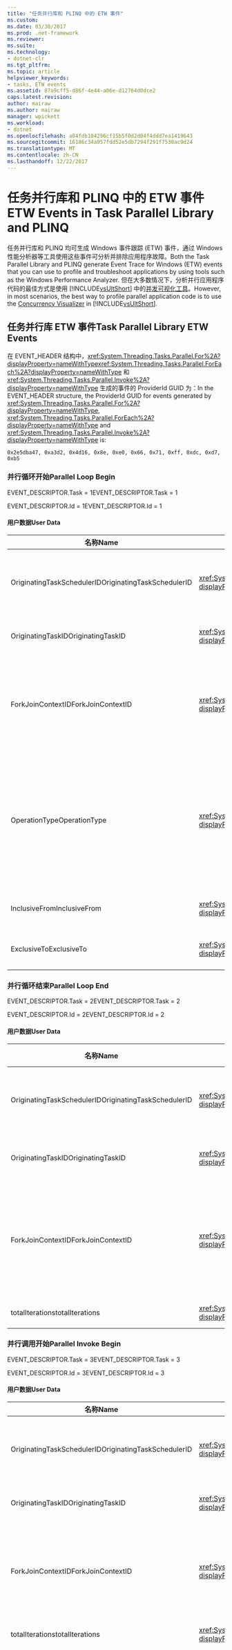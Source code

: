 ```yaml
---
title: "任务并行库和 PLINQ 中的 ETW 事件"
ms.custom: 
ms.date: 03/30/2017
ms.prod: .net-framework
ms.reviewer: 
ms.suite: 
ms.technology:
- dotnet-clr
ms.tgt_pltfrm: 
ms.topic: article
helpviewer_keywords:
- tasks, ETW events
ms.assetid: 87a9cff5-d86f-4e44-a06e-d12764d0dce2
caps.latest.revision: 
author: mairaw
ms.author: mairaw
manager: wpickett
ms.workload:
- dotnet
ms.openlocfilehash: a84fdb104296cf15b5f0d2d04f4ddd7ea1419643
ms.sourcegitcommit: 16186c34a957fdd52e5db7294f291f7530ac9d24
ms.translationtype: MT
ms.contentlocale: zh-CN
ms.lasthandoff: 12/22/2017
---
```

# <a name="etw-events-in-task-parallel-library-and-plinq"></a><span data-ttu-id="f8c6c-102">任务并行库和 PLINQ 中的 ETW 事件</span><span class="sxs-lookup"><span data-stu-id="f8c6c-102">ETW Events in Task Parallel Library and PLINQ</span></span>
<span data-ttu-id="f8c6c-103">任务并行库和 PLINQ 均可生成 Windows 事件跟踪 (ETW) 事件，通过 Windows 性能分析器等工具使用这些事件可分析并排除应用程序故障。</span><span class="sxs-lookup"><span data-stu-id="f8c6c-103">Both the Task Parallel Library and PLINQ generate Event Trace for Windows (ETW) events that you can use to profile and troubleshoot applications by using tools such as the Windows Performance Analyzer.</span></span> <span data-ttu-id="f8c6c-104">但在大多数情况下，分析并行应用程序代码的最佳方式是使用 [!INCLUDE[vsUltShort](../../../includes/vsultshort-md.md)] 中的[并发可视化工具](/visualstudio/profiling/concurrency-visualizer)。</span><span class="sxs-lookup"><span data-stu-id="f8c6c-104">However, in most scenarios, the best way to profile parallel application code is to use the [Concurrency Visualizer](/visualstudio/profiling/concurrency-visualizer) in [!INCLUDE[vsUltShort](../../../includes/vsultshort-md.md)].</span></span>  
  
## <a name="task-parallel-library-etw-events"></a><span data-ttu-id="f8c6c-105">任务并行库 ETW 事件</span><span class="sxs-lookup"><span data-stu-id="f8c6c-105">Task Parallel Library ETW Events</span></span>  
 <span data-ttu-id="f8c6c-106">在 EVENT_HEADER 结构中，<xref:System.Threading.Tasks.Parallel.For%2A?displayProperty=nameWithType><xref:System.Threading.Tasks.Parallel.ForEach%2A?displayProperty=nameWithType> 和 <xref:System.Threading.Tasks.Parallel.Invoke%2A?displayProperty=nameWithType> 生成的事件的 ProviderId GUID 为：</span><span class="sxs-lookup"><span data-stu-id="f8c6c-106">In the EVENT_HEADER structure, the ProviderId GUID for events generated by <xref:System.Threading.Tasks.Parallel.For%2A?displayProperty=nameWithType>, <xref:System.Threading.Tasks.Parallel.ForEach%2A?displayProperty=nameWithType> and <xref:System.Threading.Tasks.Parallel.Invoke%2A?displayProperty=nameWithType> is:</span></span>  
  
```  
0x2e5dba47, 0xa3d2, 0x4d16, 0x8e, 0xe0, 0x66, 0x71, 0xff, 0xdc, 0xd7, 0xb5  
```  
  
### <a name="parallel-loop-begin"></a><span data-ttu-id="f8c6c-107">并行循环开始</span><span class="sxs-lookup"><span data-stu-id="f8c6c-107">Parallel Loop Begin</span></span>  
 <span data-ttu-id="f8c6c-108">EVENT_DESCRIPTOR.Task = 1</span><span class="sxs-lookup"><span data-stu-id="f8c6c-108">EVENT_DESCRIPTOR.Task = 1</span></span>  
  
 <span data-ttu-id="f8c6c-109">EVENT_DESCRIPTOR.Id = 1</span><span class="sxs-lookup"><span data-stu-id="f8c6c-109">EVENT_DESCRIPTOR.Id = 1</span></span>  
  
#### <a name="user-data"></a><span data-ttu-id="f8c6c-110">用户数据</span><span class="sxs-lookup"><span data-stu-id="f8c6c-110">User Data</span></span>  
  
|<span data-ttu-id="f8c6c-111">**名称**</span><span class="sxs-lookup"><span data-stu-id="f8c6c-111">**Name**</span></span>|<span data-ttu-id="f8c6c-112">**Type**</span><span class="sxs-lookup"><span data-stu-id="f8c6c-112">**Type**</span></span>|<span data-ttu-id="f8c6c-113">**说明**</span><span class="sxs-lookup"><span data-stu-id="f8c6c-113">**Description**</span></span>|  
|--------------|--------------|---------------------|  
|<span data-ttu-id="f8c6c-114">OriginatingTaskSchedulerID</span><span class="sxs-lookup"><span data-stu-id="f8c6c-114">OriginatingTaskSchedulerID</span></span>|<xref:System.Int32?displayProperty=nameWithType>|<span data-ttu-id="f8c6c-115">启动循环的 TaskScheduler 的 ID。</span><span class="sxs-lookup"><span data-stu-id="f8c6c-115">The ID of the TaskScheduler that started the loop.</span></span>|  
|<span data-ttu-id="f8c6c-116">OriginatingTaskID</span><span class="sxs-lookup"><span data-stu-id="f8c6c-116">OriginatingTaskID</span></span>|<xref:System.Int32?displayProperty=nameWithType>|<span data-ttu-id="f8c6c-117">启动循环的任务的 ID。</span><span class="sxs-lookup"><span data-stu-id="f8c6c-117">The ID of the task that started the loop.</span></span>|  
|<span data-ttu-id="f8c6c-118">ForkJoinContextID</span><span class="sxs-lookup"><span data-stu-id="f8c6c-118">ForkJoinContextID</span></span>|<xref:System.Int32?displayProperty=nameWithType>|<span data-ttu-id="f8c6c-119">用于为具有分叉/联接语义的事件指示嵌套和对的唯一标识符。</span><span class="sxs-lookup"><span data-stu-id="f8c6c-119">A unique identifier used to indicate nesting and pairs for events with fork/join semantics.</span></span>|  
|<span data-ttu-id="f8c6c-120">OperationType</span><span class="sxs-lookup"><span data-stu-id="f8c6c-120">OperationType</span></span>|<xref:System.Int32?displayProperty=nameWithType>|<span data-ttu-id="f8c6c-121">指示循环的类型：</span><span class="sxs-lookup"><span data-stu-id="f8c6c-121">Indicates the type of loop:</span></span><br /><br /> <span data-ttu-id="f8c6c-122">1 = ParallelInvoke</span><span class="sxs-lookup"><span data-stu-id="f8c6c-122">1 = ParallelInvoke</span></span><br /><br /> <span data-ttu-id="f8c6c-123">2 = ParallelFor</span><span class="sxs-lookup"><span data-stu-id="f8c6c-123">2 = ParallelFor</span></span><br /><br /> <span data-ttu-id="f8c6c-124">3 = ParallelForEach</span><span class="sxs-lookup"><span data-stu-id="f8c6c-124">3 = ParallelForEach</span></span>|  
|<span data-ttu-id="f8c6c-125">InclusiveFrom</span><span class="sxs-lookup"><span data-stu-id="f8c6c-125">InclusiveFrom</span></span>|<xref:System.Int64?displayProperty=nameWithType>|<span data-ttu-id="f8c6c-126">循环计数器的起始值</span><span class="sxs-lookup"><span data-stu-id="f8c6c-126">The starting value of the loop counter</span></span>|  
|<span data-ttu-id="f8c6c-127">ExclusiveTo</span><span class="sxs-lookup"><span data-stu-id="f8c6c-127">ExclusiveTo</span></span>|<xref:System.Int64?displayProperty=nameWithType>|<span data-ttu-id="f8c6c-128">循环计数器的结束值</span><span class="sxs-lookup"><span data-stu-id="f8c6c-128">The ending value of the loop counter</span></span>|  
  
### <a name="parallel-loop-end"></a><span data-ttu-id="f8c6c-129">并行循环结束</span><span class="sxs-lookup"><span data-stu-id="f8c6c-129">Parallel Loop End</span></span>  
 <span data-ttu-id="f8c6c-130">EVENT_DESCRIPTOR.Task = 2</span><span class="sxs-lookup"><span data-stu-id="f8c6c-130">EVENT_DESCRIPTOR.Task = 2</span></span>  
  
 <span data-ttu-id="f8c6c-131">EVENT_DESCRIPTOR.Id = 2</span><span class="sxs-lookup"><span data-stu-id="f8c6c-131">EVENT_DESCRIPTOR.Id = 2</span></span>  
  
#### <a name="user-data"></a><span data-ttu-id="f8c6c-132">用户数据</span><span class="sxs-lookup"><span data-stu-id="f8c6c-132">User Data</span></span>  
  
|<span data-ttu-id="f8c6c-133">**名称**</span><span class="sxs-lookup"><span data-stu-id="f8c6c-133">**Name**</span></span>|<span data-ttu-id="f8c6c-134">**Type**</span><span class="sxs-lookup"><span data-stu-id="f8c6c-134">**Type**</span></span>|<span data-ttu-id="f8c6c-135">**说明**</span><span class="sxs-lookup"><span data-stu-id="f8c6c-135">**Description**</span></span>|  
|--------------|--------------|---------------------|  
|<span data-ttu-id="f8c6c-136">OriginatingTaskSchedulerID</span><span class="sxs-lookup"><span data-stu-id="f8c6c-136">OriginatingTaskSchedulerID</span></span>|<xref:System.Int32?displayProperty=nameWithType>|<span data-ttu-id="f8c6c-137">启动循环的 TaskScheduler 的 ID。</span><span class="sxs-lookup"><span data-stu-id="f8c6c-137">The ID of the TaskScheduler that started the loop.</span></span>|  
|<span data-ttu-id="f8c6c-138">OriginatingTaskID</span><span class="sxs-lookup"><span data-stu-id="f8c6c-138">OriginatingTaskID</span></span>|<xref:System.Int32?displayProperty=nameWithType>|<span data-ttu-id="f8c6c-139">启动循环的任务的 ID。</span><span class="sxs-lookup"><span data-stu-id="f8c6c-139">The ID of the task that started the loop.</span></span>|  
|<span data-ttu-id="f8c6c-140">ForkJoinContextID</span><span class="sxs-lookup"><span data-stu-id="f8c6c-140">ForkJoinContextID</span></span>|<xref:System.Int32?displayProperty=nameWithType>|<span data-ttu-id="f8c6c-141">用于为具有分叉/联接语义的事件指示嵌套和对的唯一标识符。</span><span class="sxs-lookup"><span data-stu-id="f8c6c-141">A unique identifier used to indicate nesting and pairs for events with fork/join semantics.</span></span>|  
|<span data-ttu-id="f8c6c-142">totalIterations</span><span class="sxs-lookup"><span data-stu-id="f8c6c-142">totalIterations</span></span>|<xref:System.Int64?displayProperty=nameWithType>|<span data-ttu-id="f8c6c-143">迭代总次数</span><span class="sxs-lookup"><span data-stu-id="f8c6c-143">The total number of iterations</span></span>|  
  
### <a name="parallel-invoke-begin"></a><span data-ttu-id="f8c6c-144">并行调用开始</span><span class="sxs-lookup"><span data-stu-id="f8c6c-144">Parallel Invoke Begin</span></span>  
 <span data-ttu-id="f8c6c-145">EVENT_DESCRIPTOR.Task = 3</span><span class="sxs-lookup"><span data-stu-id="f8c6c-145">EVENT_DESCRIPTOR.Task = 3</span></span>  
  
 <span data-ttu-id="f8c6c-146">EVENT_DESCRIPTOR.Id = 3</span><span class="sxs-lookup"><span data-stu-id="f8c6c-146">EVENT_DESCRIPTOR.Id = 3</span></span>  
  
#### <a name="user-data"></a><span data-ttu-id="f8c6c-147">用户数据</span><span class="sxs-lookup"><span data-stu-id="f8c6c-147">User Data</span></span>  
  
|<span data-ttu-id="f8c6c-148">**名称**</span><span class="sxs-lookup"><span data-stu-id="f8c6c-148">**Name**</span></span>|<span data-ttu-id="f8c6c-149">**Type**</span><span class="sxs-lookup"><span data-stu-id="f8c6c-149">**Type**</span></span>|<span data-ttu-id="f8c6c-150">**说明**</span><span class="sxs-lookup"><span data-stu-id="f8c6c-150">**Description**</span></span>|  
|--------------|--------------|---------------------|  
|<span data-ttu-id="f8c6c-151">OriginatingTaskSchedulerID</span><span class="sxs-lookup"><span data-stu-id="f8c6c-151">OriginatingTaskSchedulerID</span></span>|<xref:System.Int32?displayProperty=nameWithType>|<span data-ttu-id="f8c6c-152">启动循环的 TaskScheduler 的 ID。</span><span class="sxs-lookup"><span data-stu-id="f8c6c-152">The ID of the TaskScheduler that started the loop.</span></span>|  
|<span data-ttu-id="f8c6c-153">OriginatingTaskID</span><span class="sxs-lookup"><span data-stu-id="f8c6c-153">OriginatingTaskID</span></span>|<xref:System.Int32?displayProperty=nameWithType>|<span data-ttu-id="f8c6c-154">启动循环的任务的 ID。</span><span class="sxs-lookup"><span data-stu-id="f8c6c-154">The ID of the task that started the loop.</span></span>|  
|<span data-ttu-id="f8c6c-155">ForkJoinContextID</span><span class="sxs-lookup"><span data-stu-id="f8c6c-155">ForkJoinContextID</span></span>|<xref:System.Int32?displayProperty=nameWithType>|<span data-ttu-id="f8c6c-156">用于为具有分叉/联接语义的事件指示嵌套和对的唯一标识符。</span><span class="sxs-lookup"><span data-stu-id="f8c6c-156">A unique identifier used to indicate nesting and pairs for events with fork/join semantics.</span></span>|  
|<span data-ttu-id="f8c6c-157">totalIterations</span><span class="sxs-lookup"><span data-stu-id="f8c6c-157">totalIterations</span></span>|<xref:System.Int64?displayProperty=nameWithType>|<span data-ttu-id="f8c6c-158">迭代总次数</span><span class="sxs-lookup"><span data-stu-id="f8c6c-158">The total number of iterations</span></span>|  
|<span data-ttu-id="f8c6c-159">operationType</span><span class="sxs-lookup"><span data-stu-id="f8c6c-159">operationType</span></span>|<xref:System.Int32?displayProperty=nameWithType>|<span data-ttu-id="f8c6c-160">指示循环的类型：</span><span class="sxs-lookup"><span data-stu-id="f8c6c-160">Indicates the type of loop:</span></span><br /><br /> <span data-ttu-id="f8c6c-161">1 = ParallelInvoke</span><span class="sxs-lookup"><span data-stu-id="f8c6c-161">1 = ParallelInvoke</span></span><br /><br /> <span data-ttu-id="f8c6c-162">2 = ParallelFor</span><span class="sxs-lookup"><span data-stu-id="f8c6c-162">2 = ParallelFor</span></span><br /><br /> <span data-ttu-id="f8c6c-163">3 = ParallelForEach</span><span class="sxs-lookup"><span data-stu-id="f8c6c-163">3 = ParallelForEach</span></span>|  
|<span data-ttu-id="f8c6c-164">ActionCount</span><span class="sxs-lookup"><span data-stu-id="f8c6c-164">ActionCount</span></span>|<xref:System.Int32?displayProperty=nameWithType>|<span data-ttu-id="f8c6c-165">将在并行调用中执行的操作数。</span><span class="sxs-lookup"><span data-stu-id="f8c6c-165">The number of actions that will be executed in the parallel invoke.</span></span>|  
  
### <a name="parallel-invoke-end"></a><span data-ttu-id="f8c6c-166">并行调用结束</span><span class="sxs-lookup"><span data-stu-id="f8c6c-166">Parallel Invoke End</span></span>  
 <span data-ttu-id="f8c6c-167">EVENT_DESCRIPTOR.Task = 4</span><span class="sxs-lookup"><span data-stu-id="f8c6c-167">EVENT_DESCRIPTOR.Task = 4</span></span>  
  
 <span data-ttu-id="f8c6c-168">EVENT_DESCRIPTOR.Id = 4</span><span class="sxs-lookup"><span data-stu-id="f8c6c-168">EVENT_DESCRIPTOR.Id = 4</span></span>  
  
#### <a name="user-data"></a><span data-ttu-id="f8c6c-169">用户数据</span><span class="sxs-lookup"><span data-stu-id="f8c6c-169">User Data</span></span>  
  
|<span data-ttu-id="f8c6c-170">**名称**</span><span class="sxs-lookup"><span data-stu-id="f8c6c-170">**Name**</span></span>|<span data-ttu-id="f8c6c-171">**Type**</span><span class="sxs-lookup"><span data-stu-id="f8c6c-171">**Type**</span></span>|<span data-ttu-id="f8c6c-172">**说明**</span><span class="sxs-lookup"><span data-stu-id="f8c6c-172">**Description**</span></span>|  
|--------------|--------------|---------------------|  
|<span data-ttu-id="f8c6c-173">OriginatingTaskSchedulerID</span><span class="sxs-lookup"><span data-stu-id="f8c6c-173">OriginatingTaskSchedulerID</span></span>|<xref:System.Int32?displayProperty=nameWithType>|<span data-ttu-id="f8c6c-174">启动循环的 TaskScheduler 的 ID。</span><span class="sxs-lookup"><span data-stu-id="f8c6c-174">The ID of the TaskScheduler that started the loop.</span></span>|  
|<span data-ttu-id="f8c6c-175">OriginatingTaskID</span><span class="sxs-lookup"><span data-stu-id="f8c6c-175">OriginatingTaskID</span></span>|<xref:System.Int32?displayProperty=nameWithType>|<span data-ttu-id="f8c6c-176">启动循环的任务的 ID。</span><span class="sxs-lookup"><span data-stu-id="f8c6c-176">The ID of the task that started the loop.</span></span>|  
|<span data-ttu-id="f8c6c-177">ForkJoinContextID</span><span class="sxs-lookup"><span data-stu-id="f8c6c-177">ForkJoinContextID</span></span>|<xref:System.Int32?displayProperty=nameWithType>|<span data-ttu-id="f8c6c-178">用于为具有分叉/联接语义的事件指示嵌套和对的唯一标识符。</span><span class="sxs-lookup"><span data-stu-id="f8c6c-178">A unique identifier used to indicate nesting and pairs for events with fork/join semantics.</span></span>|  
  
## <a name="plinq-etw-events"></a><span data-ttu-id="f8c6c-179">PINQ ETW 事件</span><span class="sxs-lookup"><span data-stu-id="f8c6c-179">PLINQ ETW Events</span></span>  
 <span data-ttu-id="f8c6c-180">PLINQ 的 EVENT_HEADER.ProviderId GUID 为：</span><span class="sxs-lookup"><span data-stu-id="f8c6c-180">The EVENT_HEADER.ProviderId GUID for PLINQ is:</span></span>  
  
```  
0x159eeeec, 0x4a14, 0x4418, 0xa8, 0xfe, 0xfa, 0xab, 0xcd, 0x98, 0x78, 0x87  
```  
  
### <a name="parallel-query-begin"></a><span data-ttu-id="f8c6c-181">并行查询开始</span><span class="sxs-lookup"><span data-stu-id="f8c6c-181">Parallel Query Begin</span></span>  
 <span data-ttu-id="f8c6c-182">EVENT_DESCRIPTOR.Task = 1</span><span class="sxs-lookup"><span data-stu-id="f8c6c-182">EVENT_DESCRIPTOR.Task = 1</span></span>  
  
 <span data-ttu-id="f8c6c-183">EVENT_DESCRIPTOR.Id = 1</span><span class="sxs-lookup"><span data-stu-id="f8c6c-183">EVENT_DESCRIPTOR.Id = 1</span></span>  
  
#### <a name="user-data"></a><span data-ttu-id="f8c6c-184">用户数据</span><span class="sxs-lookup"><span data-stu-id="f8c6c-184">User Data</span></span>  
  
|<span data-ttu-id="f8c6c-185">**名称**</span><span class="sxs-lookup"><span data-stu-id="f8c6c-185">**Name**</span></span>|<span data-ttu-id="f8c6c-186">**Type**</span><span class="sxs-lookup"><span data-stu-id="f8c6c-186">**Type**</span></span>|<span data-ttu-id="f8c6c-187">**说明**</span><span class="sxs-lookup"><span data-stu-id="f8c6c-187">**Description**</span></span>|  
|--------------|--------------|---------------------|  
|<span data-ttu-id="f8c6c-188">OriginatingTaskSchedulerID</span><span class="sxs-lookup"><span data-stu-id="f8c6c-188">OriginatingTaskSchedulerID</span></span>|<xref:System.Int32?displayProperty=nameWithType>|<span data-ttu-id="f8c6c-189">启动循环的 TaskScheduler 的 ID。</span><span class="sxs-lookup"><span data-stu-id="f8c6c-189">The ID of the TaskScheduler that started the loop.</span></span>|  
|<span data-ttu-id="f8c6c-190">OriginatingTaskID</span><span class="sxs-lookup"><span data-stu-id="f8c6c-190">OriginatingTaskID</span></span>|<xref:System.Int32?displayProperty=nameWithType>|<span data-ttu-id="f8c6c-191">启动循环的任务的 ID。</span><span class="sxs-lookup"><span data-stu-id="f8c6c-191">The ID of the task that started the loop.</span></span>|  
|<span data-ttu-id="f8c6c-192">QueryID</span><span class="sxs-lookup"><span data-stu-id="f8c6c-192">QueryID</span></span>|<xref:System.Int32?displayProperty=nameWithType>|<span data-ttu-id="f8c6c-193">唯一的查询标识符。</span><span class="sxs-lookup"><span data-stu-id="f8c6c-193">A unique query identifier.</span></span>|  
  
### <a name="parallel-query-end"></a><span data-ttu-id="f8c6c-194">并行查询结束</span><span class="sxs-lookup"><span data-stu-id="f8c6c-194">Parallel Query End</span></span>  
 <span data-ttu-id="f8c6c-195">EVENT_DESCRIPTOR.Task = 2</span><span class="sxs-lookup"><span data-stu-id="f8c6c-195">EVENT_DESCRIPTOR.Task = 2</span></span>  
  
 <span data-ttu-id="f8c6c-196">EVENT_DESCRIPTOR.Id = 2</span><span class="sxs-lookup"><span data-stu-id="f8c6c-196">EVENT_DESCRIPTOR.Id = 2</span></span>  
  
#### <a name="user-data"></a><span data-ttu-id="f8c6c-197">用户数据</span><span class="sxs-lookup"><span data-stu-id="f8c6c-197">User Data</span></span>  
  
|<span data-ttu-id="f8c6c-198">**名称**</span><span class="sxs-lookup"><span data-stu-id="f8c6c-198">**Name**</span></span>|<span data-ttu-id="f8c6c-199">**Type**</span><span class="sxs-lookup"><span data-stu-id="f8c6c-199">**Type**</span></span>|<span data-ttu-id="f8c6c-200">**说明**</span><span class="sxs-lookup"><span data-stu-id="f8c6c-200">**Description**</span></span>|  
|--------------|--------------|---------------------|  
|<span data-ttu-id="f8c6c-201">OriginatingTaskSchedulerID</span><span class="sxs-lookup"><span data-stu-id="f8c6c-201">OriginatingTaskSchedulerID</span></span>|<xref:System.Int32?displayProperty=nameWithType>|<span data-ttu-id="f8c6c-202">启动循环的 TaskScheduler 的 ID。</span><span class="sxs-lookup"><span data-stu-id="f8c6c-202">The ID of the TaskScheduler that started the loop.</span></span>|  
|<span data-ttu-id="f8c6c-203">OriginatingTaskID</span><span class="sxs-lookup"><span data-stu-id="f8c6c-203">OriginatingTaskID</span></span>|<xref:System.Int32?displayProperty=nameWithType>|<span data-ttu-id="f8c6c-204">启动循环的任务的 ID。</span><span class="sxs-lookup"><span data-stu-id="f8c6c-204">The ID of the task that started the loop.</span></span>|  
|<span data-ttu-id="f8c6c-205">QueryID</span><span class="sxs-lookup"><span data-stu-id="f8c6c-205">QueryID</span></span>|<xref:System.Int32?displayProperty=nameWithType>|<span data-ttu-id="f8c6c-206">唯一的查询标识符。</span><span class="sxs-lookup"><span data-stu-id="f8c6c-206">A unique query identifier.</span></span>|  
  
## <a name="see-also"></a><span data-ttu-id="f8c6c-207">请参阅</span><span class="sxs-lookup"><span data-stu-id="f8c6c-207">See Also</span></span>  
 [<span data-ttu-id="f8c6c-208">.NET Framework 中的 ETW 事件</span><span class="sxs-lookup"><span data-stu-id="f8c6c-208">ETW Events in the .NET Framework</span></span>](../../../docs/framework/performance/etw-events.md)  
 [<span data-ttu-id="f8c6c-209">任务并行库 (TPL)</span><span class="sxs-lookup"><span data-stu-id="f8c6c-209">Task Parallel Library (TPL)</span></span>](../../../docs/standard/parallel-programming/task-parallel-library-tpl.md)  
 [<span data-ttu-id="f8c6c-210">并行 LINQ (PLINQ)</span><span class="sxs-lookup"><span data-stu-id="f8c6c-210">Parallel LINQ (PLINQ)</span></span>](../../../docs/standard/parallel-programming/parallel-linq-plinq.md)
